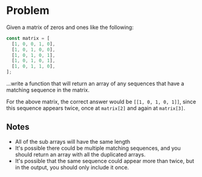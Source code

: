 # Problem

Given a matrix of zeros and ones like the following:

```js
const matrix = [
  [1, 0, 0, 1, 0],
  [1, 0, 1, 0, 0],
  [1, 0, 1, 0, 1],
  [1, 0, 1, 0, 1],
  [1, 0, 1, 1, 0],
];
```

...write a function that will return an array of any sequences that have a matching sequence in the matrix.

For the above matrix, the correct answer would be `[[1, 0, 1, 0, 1]]`, since this sequence appears twice, once at `matrix[2]` and again at `matrix[3]`.

## Notes

- All of the sub arrays will have the same length
- It's possible there could be multiple matching sequences, and you should return an array with all the duplicated arrays.
- It's possible that the same sequence could appear more than twice, but in the output, you should only include it once.
